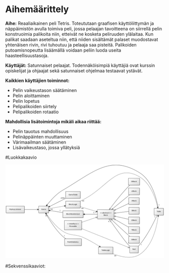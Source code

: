 # Aihemäärittely

**Aihe:** Reaaliaikainen peli Tetris. Toteututaan graafisen käyttöliittymän ja näppäimistön avulla toimiva peli, jossa pelaajan tavoitteena on siirrellä pelin konstruoimia palikoita niin, etteivät ne kosketa peliruuden ylälaitaa. Kun palikat saadaan aseteltua niin, että niiden sisältämät palaset muodostavat yhtenäisen rivin, rivi tuhoutuu ja pelaaja saa pisteitä. Palikoiden putoamisnopeutta lisäämällä voidaan peliin luoda useita haasteellisuustasoja.

**Käyttäjät:** Satunnaiset pelaajat. Todennäköisimpiä käyttäjiä ovat kurssin opiskelijat ja ohjaajat sekä satunnaiset ohjelmaa testaavat ystävät.

**Kaikkien käyttäjien toiminnot:** 
* Pelin vaikeustason säätäminen
* Pelin aloittaminen
* Pelin lopetus
* Pelipalikoiden siirtely
* Pelipalikoiden rotaatio

**Mahdollisia lisätoimintoja mikäli aikaa riittää:**
* Pelin tauotus mahdollisuus
* Pelinäppäinten muuttaminen
* Värimaailman säätäminen
* Lisävaikeustaso, jossa yllätyksiä

#Luokkakaavio

![Luokkakaavio](TetrisClassDiagram.png)

#Sekvenssikaaviot:


